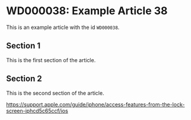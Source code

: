 # WD000038: Example Article 38

This is an example article with the id `WD000038`.

## Section 1

This is the first section of the article.

## Section 2

This is the second section of the article.

https://support.apple.com/guide/iphone/access-features-from-the-lock-screen-iphcd5c65ccf/ios
